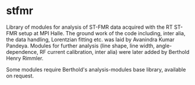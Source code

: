 # stfmr
Library of modules for analysis of ST-FMR data acquired with the RT ST-FMR setup at MPI Halle. 
The ground work of the code including, inter alia, the data handling, Lorentzian fitting etc. was laid by Avanindra Kumar Pandeya. Modules for further analysis (line shape, line width, angle-dependence, RF current calibration, inter alia) were later added by Berthold Henry Rimmler.

Some modules require Berthold's analysis-modules base library, available on request.